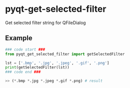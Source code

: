 # pyqt-get-selected-filter
Get selected filter string for QFileDialog

## Example
```python
### code start ###
from pyqt_get_selected_filter import getSelectedFilter

lst = ['.bmp', '.jpg', '.jpeg', '.gif', '.png']
print(getSelectedFilter(lst))
### code end ###

>> (*.bmp *.jpg *.jpeg *.gif *.png) # result
```
